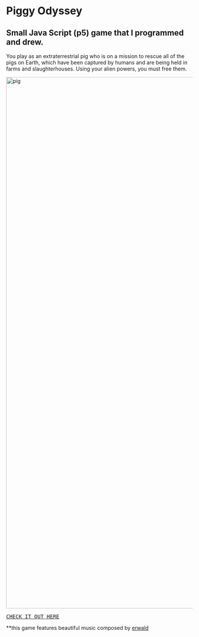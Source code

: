 # Piggy Odyssey

## Small Java Script (p5) game that I programmed and drew. 

You play as an extraterrestrial pig who is on a mission to rescue all of the pigs on Earth, which have been captured by humans and are being held in farms and slaughterhouses. Using your alien powers, you must free them.

<img width="1436" alt="pig" src="https://user-images.githubusercontent.com/47716922/218317394-fa07dbf6-3c54-44dd-bb04-ffb18da2c4a8.png">

<kbd><a href="https://uuuuuvika.github.io/piggyOdyssey/">CHECK IT OUT HERE</a></kbd>

**this game features beautiful music composed by <a href="https://github.com/erwald">erwald</a>
